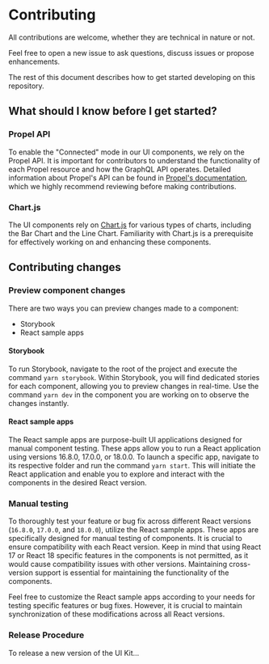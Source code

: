 # Contributing

All contributions are welcome, whether they are technical in nature or not.

Feel free to open a new issue to ask questions, discuss issues or propose enhancements.

The rest of this document describes how to get started developing on this repository.

## What should I know before I get started?

### Propel API

To enable the "Connected" mode in our UI components, we rely on the Propel API. It is important for contributors to understand the functionality of each Propel resource and how the GraphQL API operates. Detailed information about Propel's API can be found in [Propel's documentation](https://www.propeldata.com/docs), which we highly recommend reviewing before making contributions.

### Chart.js

The UI components rely on [Chart.js](https://www.chartjs.org/docs/latest/) for various types of charts, including the Bar Chart and the Line Chart. Familiarity with Chart.js is a prerequisite for effectively working on and enhancing these components.

## Contributing changes

### Preview component changes

There are two ways you can preview changes made to a component:

- Storybook
- React sample apps

#### Storybook

To run Storybook, navigate to the root of the project and execute the command `yarn storybook`. Within Storybook, you will find dedicated stories for each component, allowing you to preview changes in real-time. Use the command `yarn dev` in the component you are working on to observe the changes instantly.

#### React sample apps

The React sample apps are purpose-built UI applications designed for manual component testing. These apps allow you to run a React application using versions 16.8.0, 17.0.0, or 18.0.0. To launch a specific app, navigate to its respective folder and run the command `yarn start`. This will initiate the React application and enable you to explore and interact with the components in the desired React version.

### Manual testing

To thoroughly test your feature or bug fix across different React versions (`16.8.0`, `17.0.0`, and `18.0.0`), utilize the React sample apps. These apps are specifically designed for manual testing of components. It is crucial to ensure compatibility with each React version. Keep in mind that using React 17 or React 18 specific features in the components is not permitted, as it would cause compatibility issues with other versions. Maintaining cross-version support is essential for maintaining the functionality of the components.

Feel free to customize the React sample apps according to your needs for testing specific features or bug fixes. However, it is crucial to maintain synchronization of these modifications across all React versions.

### Release Procedure

To release a new version of the UI Kit…
